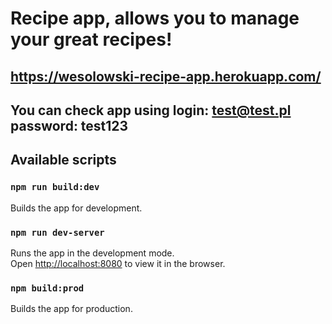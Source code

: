 # Recipe app, allows you to manage your great recipes!

## https://wesolowski-recipe-app.herokuapp.com/

## You can check app using login: test@test.pl password: test123

## Available scripts

### `npm run build:dev`

Builds the app for development.

### `npm run dev-server`

Runs the app in the development mode.<br />
Open [http://localhost:8080](http://localhost:3000) to view it in the browser.

### `npm build:prod`

Builds the app for production.
